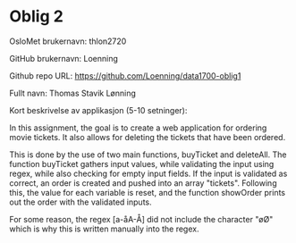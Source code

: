Oblig 2
=======
OsloMet brukernavn: thlon2720

GitHub brukernavn: Loenning

Github repo URL: https://github.com/Loenning/data1700-oblig1

Fullt navn: Thomas Stavik Lønning

Kort beskrivelse av applikasjon (5-10 setninger):

In this assignment, the goal is to create a web application for ordering movie tickets.
It also allows for deleting the tickets that have been ordered.

This is done by the use of two main functions, buyTicket and deleteAll.
The function buyTicket gathers input values, while validating the input using regex, while
also checking for empty input fields.
If the input is validated as correct, an order is created and pushed into an array "tickets".
Following this, the value for each variable is reset, and the function showOrder prints out
the order with the validated inputs.

For some reason, the regex [a-åA-Å] did not include the character "øØ" which is why this is
written manually into the regex.
